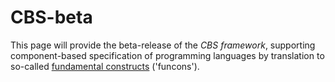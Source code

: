 CBS-beta
========

This page will provide the beta-release of the *CBS framework*, 
supporting component-based specification of programming languages by
translation to so-called 
[fundamental constructs](Funcons-beta/index.md)
('funcons').